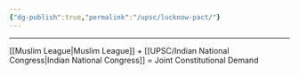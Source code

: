 ```yaml
---
{"dg-publish":true,"permalink":"/upsc/lucknow-pact/"}
---
```


---

[[Muslim League\|Muslim League]] + [[UPSC/Indian National Congress\|Indian National Congress]] = Joint Constitutional Demand

